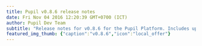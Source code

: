 ```yaml
--- 
title: Pupil v0.8.6 release notes
date: Fri Nov 04 2016 12:20:39 GMT+0700 (ICT) 
author: Pupil Dev Team 
subtitle: "Release notes for v0.8.6 for the Pupil Platform. Includes updates for improved surface tracker performance and interface, UI improvements, and more..." 
featured_img_thumb: {"caption":"v0.8.6","icon":"local_offer"} 
---
```


<script src="//cdn.rawgit.com/showdownjs/showdown/1.3.0/dist/showdown.min.js"></script>
<script type="text/javascript">
document.addEventListener("DOMContentLoaded", function(event) { 
  $(document).ready(function() {
    $.ajax({
      type: 'GET',
      url: "https://api.github.com/repos/pupil-labs/pupil/releases/tags/v0.8.6",
      dataType: "jsonp",
      success: function(data, textStatus,jaXHR){
        var converter = new showdown.Converter();
        var text = data.data.body;
        var html = converter.makeHtml(text);
        html += '<a href="https://github.com/pupil-labs/pupil/releases/tag/v0.8.6">Download v0.8.6</a>'  
        $('section[class~="content"]').html(html);
      }
    });
  });
});
</script>